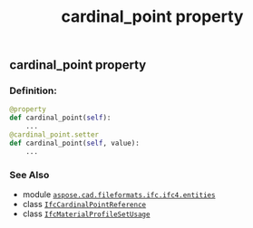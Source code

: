 ﻿---
title: cardinal_point property
second_title: Aspose.CAD for Python via .NET API References
description: 
type: docs
weight: 30
url: /python-net/aspose.cad.fileformats.ifc.ifc4.entities/ifcmaterialprofilesetusage/cardinal_point/
is_root: false
---

## cardinal_point property

### Definition:
```python
@property
def cardinal_point(self):
    ...
@cardinal_point.setter
def cardinal_point(self, value):
    ...
```

### See Also
* module [`aspose.cad.fileformats.ifc.ifc4.entities`](../../)
* class [`IfcCardinalPointReference`](/cad/python-net/aspose.cad.fileformats.ifc.ifc4.types/ifccardinalpointreference)
* class [`IfcMaterialProfileSetUsage`](/cad/python-net/aspose.cad.fileformats.ifc.ifc4.entities/ifcmaterialprofilesetusage)
